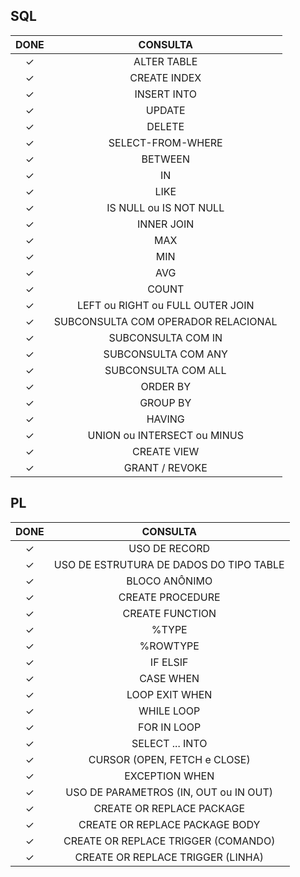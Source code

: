 ## SQL

|  DONE   |              CONSULTA               |
| :-----: | :---------------------------------: |
| &check; |             ALTER TABLE             |
| &check; |            CREATE INDEX             |
| &check; |             INSERT INTO             |
| &check; |               UPDATE                |
| &check; |               DELETE                |
| &check; |          SELECT-FROM-WHERE          |
| &check; |               BETWEEN               |
| &check; |                 IN                  |
| &check; |                LIKE                 |
| &check; |       IS NULL ou IS NOT NULL        |
| &check; |             INNER JOIN              |
| &check; |                 MAX                 |
| &check; |                 MIN                 |
| &check; |                 AVG                 |
| &check; |                COUNT                |
| &check; |  LEFT ou RIGHT ou FULL OUTER JOIN   |
| &check; | SUBCONSULTA COM OPERADOR RELACIONAL |
| &check; |         SUBCONSULTA COM IN          |
| &check; |         SUBCONSULTA COM ANY         |
| &check; |         SUBCONSULTA COM ALL         |
| &check; |              ORDER BY               |
| &check; |              GROUP BY               |
| &check; |               HAVING                |
| &check; |     UNION ou INTERSECT ou MINUS     |
| &check; |             CREATE VIEW             |
| &check; |           GRANT / REVOKE            |


## PL

|  DONE   |                CONSULTA                 |
| :-----: | :-------------------------------------: |
| &check; |              USO DE RECORD              |
| &check; | USO DE ESTRUTURA DE DADOS DO TIPO TABLE |
| &check; |              BLOCO ANÔNIMO              |
| &check; |            CREATE PROCEDURE             |
| &check; |             CREATE FUNCTION             |
| &check; |                  %TYPE                  |
| &check; |                %ROWTYPE                 |
| &check; |                IF ELSIF                 |
| &check; |                CASE WHEN                |
| &check; |             LOOP EXIT WHEN              |
| &check; |               WHILE LOOP                |
| &check; |               FOR IN LOOP               |
| &check; |              SELECT ... INTO            |
| &check; |      CURSOR (OPEN, FETCH e CLOSE)       |
| &check; |             EXCEPTION WHEN              |
| &check; |  USO DE PARAMETROS (IN, OUT ou IN OUT)  |
| &check; |        CREATE OR REPLACE PACKAGE        |
| &check; |     CREATE OR REPLACE PACKAGE BODY      |
| &check; |   CREATE OR REPLACE TRIGGER (COMANDO)   |
| &check; |    CREATE OR REPLACE TRIGGER (LINHA)    |
